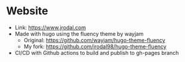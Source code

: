 # Website

* Link: <https://www.jrodal.com>
* Made with hugo using the fluency theme by wayjam
    * Original: <https://github.com/wayjam/hugo-theme-fluency>
    * My fork: <https://github.com/jrodal98/hugo-theme-fluency>
* CI/CD with Github actions to build and publish to gh-pages branch
